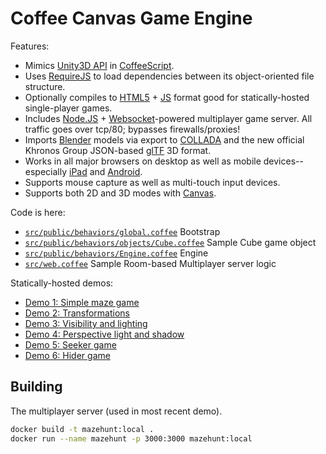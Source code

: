Coffee Canvas Game Engine
=========================

Features:

* Mimics [Unity3D API](http://docs.unity3d.com/ScriptReference/) in [CoffeeScript](http://coffeescript.org).
* Uses [RequireJS](http://requirejs.org) to load dependencies between its object-oriented file structure.
* Optionally compiles to [HTML5](https://developer.mozilla.org/en-US/docs/Web/Guide/HTML/HTML5) + [JS](https://developer.mozilla.org/en-US/docs/Web/JavaScript) format good for statically-hosted single-player games.
* Includes [Node.JS](http://nodejs.org) + [Websocket](https://developer.mozilla.org/en-US/docs/WebSockets)-powered multiplayer game server. All traffic goes over tcp/80; bypasses firewalls/proxies!
* Imports [Blender](http://blender.org) models via export to [COLLADA](http://collada.org) and the new official Khronos Group JSON-based [glTF](https://github.com/KhronosGroup/glTF/blob/master/specification/README.md) 3D format.
* Works in all major browsers on desktop as well as mobile devices--especially [iPad](https://www.apple.com/ipad/) and [Android](https://www.android.com/).
* Supports mouse capture as well as multi-touch input devices.
* Supports both 2D and 3D modes with [Canvas](https://developer.mozilla.org/en-US/docs/Web/API/Canvas_API).

Code is here:

* [`src/public/behaviors/global.coffee`](src/public/behaviors/global.coffee) Bootstrap
* [`src/public/behaviors/objects/Cube.coffee`](src/public/behaviors/objects/Cube.coffee) Sample Cube game object
* [`src/public/behaviors/Engine.coffee`](src/public/behaviors/Engine.coffee) Engine
* [`src/web.coffee`](src/web.coffee) Sample Room-based Multiplayer server logic

Statically-hosted demos:

* [Demo 1: Simple maze game](http://mikesmullin.github.io/coffee-canvas-game-engine/)
* [Demo 2: Transformations](http://mikesmullin.github.io/coffee-canvas-game-engine/snapshots/2)
* [Demo 3: Visibility and lighting](http://mikesmullin.github.io/coffee-canvas-game-engine/snapshots/3)
* [Demo 4: Perspective light and shadow](http://mikesmullin.github.io/coffee-canvas-game-engine/snapshots/4)
* [Demo 5: Seeker game](http://mikesmullin.github.io/coffee-canvas-game-engine/snapshots/5)
* [Demo 6: Hider game](http://mikesmullin.github.io/coffee-canvas-game-engine/snapshots/6)

## Building

The multiplayer server (used in most recent demo).

```bash
docker build -t mazehunt:local .
docker run --name mazehunt -p 3000:3000 mazehunt:local
```
